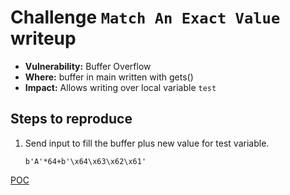 # Challenge `Match An Exact Value` writeup

- **Vulnerability:** Buffer Overflow
- **Where:** buffer in main written with gets()
- **Impact:** Allows writing over local variable `test`

## Steps to reproduce

1. Send input to fill the buffer plus new value for test variable.
   ```
   b'A'*64+b'\x64\x63\x62\x61'
   ```

[POC](match_exact_val.py)
